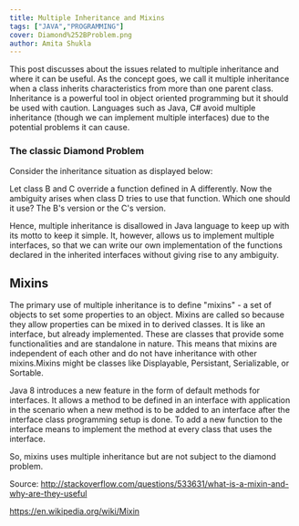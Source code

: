 ```yaml
---
title: Multiple Inheritance and Mixins
tags: ["JAVA","PROGRAMMING"]
cover: Diamond%252BProblem.png
author: Amita Shukla
---
```



This post discusses about the issues related to multiple inheritance and where it can be useful. 
As the concept goes, we call it multiple inheritance when a class inherits characteristics from more than one parent class. 
Inheritance is a powerful tool in object oriented programming but it should be used with caution. Languages such as Java, C# avoid multiple inheritance (though we can implement multiple interfaces) due to the potential problems it can cause. 
 


### The classic Diamond Problem

Consider the inheritance situation as displayed below:

 


<re-img src="Diamond%252BProblem.png"></re-img>

 


 


Let class B and C override a function defined in A differently. Now the ambiguity arises when class D tries to use that function. Which one should it use? The B's version or the C's version.

 


Hence, multiple inheritance is disallowed in Java language to keep up with its motto to keep it simple. It, however, allows us to implement multiple interfaces, so that we can write our own implementation of the functions declared in the inherited interfaces without giving rise to any ambiguity.

 


## Mixins

The primary use of multiple inheritance is to define \"mixins\" - a set of objects to set some properties to an object. Mixins are called so because they allow properties can be mixed in to derived classes. It is like an interface, but already implemented. These are classes that provide some functionalities and are standalone in nature. This means that mixins are independent of each other and do not have inheritance with other mixins.Mixins might be classes like Displayable, Persistant, Serializable, or Sortable.

Java 8 introduces a new feature in the form of default methods for interfaces. It allows a method to be defined in an interface with application in the scenario when a new method is to be added to an interface after the interface class programming setup is done. To add a new function to the interface means to implement the method at every class that uses the interface.

 


So, mixins uses multiple inheritance but are not subject to the diamond problem.

 


Source: <http://stackoverflow.com/questions/533631/what-is-a-mixin-and-why-are-they-useful>

<https://en.wikipedia.org/wiki/Mixin>

